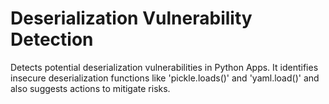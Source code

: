 # Deserialization Vulnerability Detection 

Detects potential deserialization vulnerabilities in Python Apps. It identifies insecure deserialization functions like 'pickle.loads()' and 'yaml.load()' and also suggests actions to mitigate risks. 



